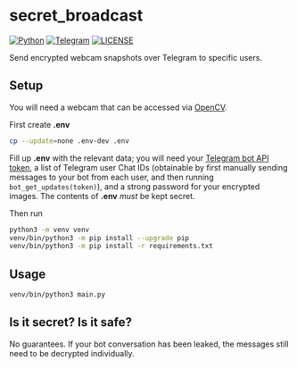 # secret_broadcast

[![Python](https://img.shields.io/badge/Python-FFD43B?style=for-the-badge&logo=python&logoColor=blue)](https://python.org)
[![Telegram](https://img.shields.io/badge/Telegram-26A5E4?style=for-the-badge&logo=telegram&logoColor=white)](https://telegram.org)
[![LICENSE](https://img.shields.io/badge/LICENSE-APACHE--2.0-GREEN?style=for-the-badge)](LICENSE)

Send encrypted webcam snapshots over Telegram to specific users.

## Setup

You will need a webcam that can be accessed via [OpenCV](https://pypi.org/project/opencv-python).

First create **.env**

```bash
cp --update=none .env-dev .env
```

Fill up **.env** with the relevant data; you will need your [Telegram bot API token](https://core.telegram.org/bots/api), a list of Telegram user Chat IDs (obtainable by first manually sending messages to your bot from each user, and then running `bot_get_updates(token)`), and a strong password for your encrypted images. The contents of **.env** _must_ be kept secret.

Then run

```bash
python3 -m venv venv
venv/bin/python3 -m pip install --upgrade pip
venv/bin/python3 -m pip install -r requirements.txt
```

## Usage

```bash
venv/bin/python3 main.py
```

## Is it secret? Is it safe?

No guarantees. If your bot conversation has been leaked, the messages still need to be decrypted individually.
